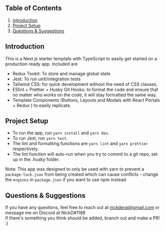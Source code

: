 ## Table of Contents

1. [Introduction](#introduction)
2. [Project Setup](#project-setup)
3. [Questions & Suggestions](#questions--suggestions)

## Introduction

This is a Next.js starter template with TypeScript to easily get started on a production ready app. Included are

- Redux Tookit: To store and manage global state
- Jest: To run unit/integration tests
- Tailwind CSS: for quick development without the need of CSS classes,
- ESlint + Prettier + Husky Git Hooks: to format the code and ensure that no matter who works on the code, it will stay formatted the same way.
- Template Components (Buttons, Layouts and Modals with React Portals + Redux ) to easily replicate.

## Project Setup

- To run the app, run `yarn install` and `yarn dev`.
- To run Jest, run `yarn test`.
- The lint and formatting functions are `yarn lint` and `yarn prettier` respectively.
- The lint function will auto-run when you try to commit to a git repo, set up in the .husky folder.

Note: This app was designed to only be used with yarn to prevent a `package-lock.json` from being created which can cause conflicts - change the `engines` in `package.json` if you want to use npm instead.

## Questions & Suggestions

If you have any questions, feel free to reach out at nickderaj@gmail.com or message me on Discord at NickD#1188<br/>
If there's something you think should be added, branch out and make a PR! :)
